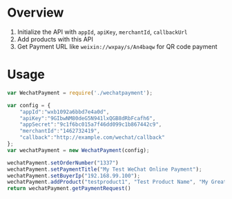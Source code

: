 # Overview
1. Initialize the API with `appId`, `apiKey`, `merchantId`, `callbackUrl`
2. Add products with this API
3. Get Payment URL like `weixin://wxpay/s/An4baqw` for QR code payment


# Usage
```javascript
var WechatPayment = require('./wechatpayment');

var config = {
	"appId":"wxb1092a6bbd7e4a0d",
	"apiKey":"9GIbwNM80deG5N941lxQGB8dRbFcafh6",
	"appSecret":"9c1f6bc015a7f46dd099c1b867442c9",
	"merchantId":"1462732419",
	"callback":"http://example.com/wechat/callback"
};
var wechatPayment = new WechatPayment(config);

wechatPayment.setOrderNumber("1337")
wechatPayment.setPaymentTitle("My Test WeChat Online Payment");
wechatPayment.setBuyerIp("192.168.99.100");
wechatPayment.addProduct("testproduct1", "Test Product Name", "My Great product", 1, 999)
return wechatPayment.getPaymentRequest()
```
